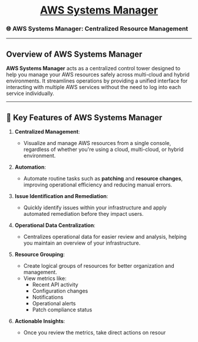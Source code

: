 <div style="text-align: center;">
    <h1><u>AWS Systems Manager</u></h1>
</div>

### 🌐 AWS Systems Manager: Centralized Resource Management

---

## Overview of AWS Systems Manager

**AWS Systems Manager** acts as a centralized control tower designed to help you manage your AWS resources safely across multi-cloud and hybrid environments. It streamlines operations by providing a unified interface for interacting with multiple AWS services without the need to log into each service individually.

---

## 🚀 Key Features of AWS Systems Manager

1. **Centralized Management**:

   - Visualize and manage AWS resources from a single console, regardless of whether you're using a cloud, multi-cloud, or hybrid environment.

2. **Automation**:

   - Automate routine tasks such as **patching** and **resource changes**, improving operational efficiency and reducing manual errors.

3. **Issue Identification and Remediation**:

   - Quickly identify issues within your infrastructure and apply automated remediation before they impact users.

4. **Operational Data Centralization**:

   - Centralizes operational data for easier review and analysis, helping you maintain an overview of your infrastructure.

5. **Resource Grouping**:

   - Create logical groups of resources for better organization and management.
   - View metrics like:
     - Recent API activity
     - Configuration changes
     - Notifications
     - Operational alerts
     - Patch compliance status

6. **Actionable Insights**:
   - Once you review the metrics, take direct actions on resour
